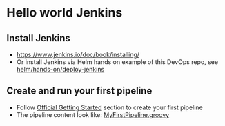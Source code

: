 # Hello world Jenkins

## Install Jenkins

- https://www.jenkins.io/doc/book/installing/
- Or install Jenkins via Helm hands on example of this DevOps repo, see [helm/hands-on/deploy-jenkins](../../helm/advanced/hands-on/deploy-jenkins/)

## Create and run your first pipeline

- Follow [Official Getting Started](https://www.jenkins.io/doc/book/pipeline/getting-started/) section to create your first pipeline
- The pipeline content look like: [MyFirstPipeline.groovy](./MyFirstPipeline.groovy)

